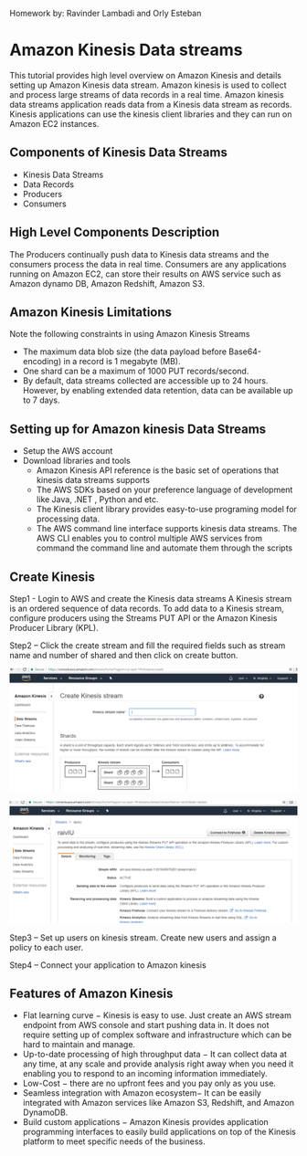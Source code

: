 Homework by: Ravinder Lambadi and Orly Esteban

# Amazon Kinesis Data streams
This tutorial provides high level overview on Amazon Kinesis and details setting up Amazon Kinesis data stream.
Amazon kinesis is used to collect and process large streams of data records in a real time. Amazon kinesis data streams application reads data from a Kinesis data stream as records. Kinesis applications can use the kinesis client libraries and they can run on Amazon EC2 instances.
## Components of Kinesis Data Streams
- Kinesis Data Streams
- Data Records
- Producers
- Consumers

## High Level Components Description
The Producers continually push data to Kinesis data streams and the consumers process the data in real time. Consumers are any applications running on Amazon EC2, can store their results on AWS service such as Amazon dynamo DB, Amazon Redshift, Amazon S3.

## Amazon Kinesis Limitations
Note the following constraints in using Amazon Kinesis Streams 
- The maximum  data blob size  (the data payload before Base64-encoding) in a record is 1 megabyte (MB).
- One shard can be a maximum of 1000 PUT records/second.
- By default, data streams collected are accessible up to 24 hours. However, by enabling extended data retention, data can be available up to 7 days. 

## Setting up for Amazon kinesis Data Streams
- Setup the AWS account
- Download libraries and tools
  - Amazon Kinesis API reference is the basic set of operations that kinesis data streams supports
  - The AWS SDKs based on your preference language of development like Java, .NET , Python and etc.
  - The Kinesis client library provides easy-to-use programing model for processing data.
  - The AWS command line interface supports kinesis data streams. The AWS CLI enables you to control multiple AWS services from command the command line and automate them through the scripts

## Create Kinesis

Step1 - Login to AWS and create the Kinesis data streams
A Kinesis stream is an ordered sequence of data records. To add data to a Kinesis stream, configure producers using the Streams PUT API or the Amazon Kinesis Producer Library (KPL).

Step2 – Click the create stream and fill the required fields such as stream name and number of shared and then click on create button.
 
![AWS CreateKenesisStream](https://github.com/cloudmesh-community/hid-sp18-506/blob/master/tutorial/images/CreateKinesisStream.png?raw=true)

![AWS DataStreamDetails](https://github.com/cloudmesh-community/hid-sp18-506/blob/master/tutorial/images/DataStreamDetails.png?raw=true)
 

Step3 – Set up users on kinesis stream. Create new users and assign a policy to each user.

Step4 – Connect your application to Amazon kinesis

## Features of Amazon Kinesis
- Flat learning curve − Kinesis is easy to use. Just create an AWS stream endpoint from AWS console and start pushing data in. It does not require setting up of complex software and infrastructure which can be hard to maintain and manage.
- Up-to-date processing of high throughput data − It can collect data at any time, at any scale and provide analysis right away when you need it enabling you to respond to an incoming information immediately.
- Low-Cost − there are no upfront fees and you pay only as you use.
- Seamless integration with Amazon ecosystem− It can be easily integrated with Amazon services like Amazon S3, Redshift, and Amazon DynamoDB.
- Build custom applications − Amazon Kinesis provides application programming interfaces to easily build applications on top of the Kinesis platform to meet specific needs of the business.
